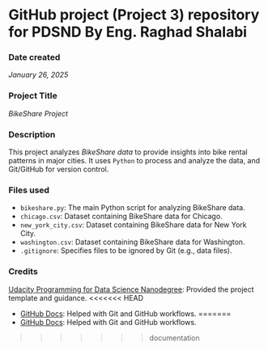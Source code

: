 # GitHub project (Project 3) repository for PDSND By Eng. Raghad Shalabi

### Date created
*January 26, 2025*

### Project Title
*BikeShare Project*

### Description
This project analyzes *BikeShare data* to provide insights into bike rental patterns in major cities. It uses `Python` to process and analyze the data, and Git/GitHub for version control.

### Files used
- `bikeshare.py`: The main Python script for analyzing BikeShare data.
- `chicago.csv`: Dataset containing BikeShare data for Chicago.
- `new_york_city.csv`: Dataset containing BikeShare data for New York City.
- `washington.csv`: Dataset containing BikeShare data for Washington.
- `.gitignore`: Specifies files to be ignored by Git (e.g., data files).

### Credits
[Udacity Programming for Data Science Nanodegree](https://www.udacity.com/): Provided the project template and guidance.
<<<<<<< HEAD
- [GitHub Docs](https://docs.github.com/): Helped with Git and GitHub workflows.
=======
- [GitHub Docs](https://docs.github.com/): Helped with Git and GitHub workflows.
>>>>>>> documentation
